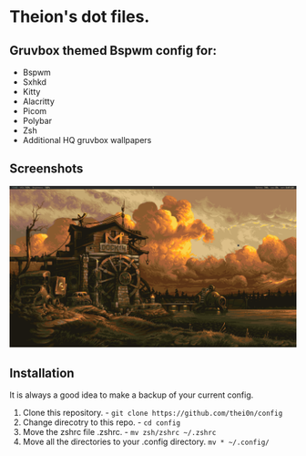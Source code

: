 # Theion's dot files.

## Gruvbox themed Bspwm config for:

* Bspwm
* Sxhkd
* Kitty
* Alacritty
* Picom
* Polybar
* Zsh
* Additional HQ gruvbox wallpapers

<!-- Image -->
## Screenshots
![Screenshot](dock.png)

## Installation
It is always a good idea to make a backup of your current config.
1. Clone this repository. - 
`git clone https://github.com/thei0n/config`
2. Change direcotry to this repo. - 
`cd config`
3. Move the zshrc file .zshrc. - 
`mv zsh/zshrc ~/.zshrc`
4. Move all the directories to your .config directory. 
`mv * ~/.config/`

